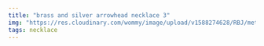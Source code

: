 ```yaml
---
title: "brass and silver arrowhead necklace 3"
img: "https://res.cloudinary.com/wommy/image/upload/v1588274628/RBJ/metal/7_kpdo1e.jpg"
tags: necklace
---
```

